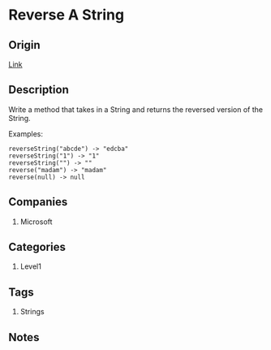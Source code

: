 # Reverse A String

## Origin

[Link](https://www.firecode.io)

## Description

Write a method that takes in a String and returns the reversed version of the String.

Examples:

```text
reverseString("abcde") -> "edcba"
reverseString("1") -> "1"
reverseString("") -> ""
reverse("madam") -> "madam"
reverse(null) -> null
```

## Companies

1. Microsoft

## Categories

1. Level1

## Tags

1. Strings

## Notes